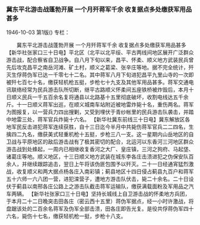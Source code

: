 ### 冀东平北游击战蓬勃开展  一个月歼蒋军千余  收复据点多处缴获军用品甚多

1946-10-03
第1版()
专栏：

　　冀东平北游击战蓬勃开展
    一个月歼蒋军千余
    收复据点多处缴获军用品甚多
    【新华社张家口三十日电】平北区（北平以北平绥、平古两线间地区展开广泛群众游击战，配合察省自卫战争。自八月下旬以来，昌平、怀柔、顺义地方武装民兵曾先后攻克昌平之南岳河滩、矿土村，顺义之葛梁、张辛庄等地。据不完全统计，歼灭生俘蒋伪军已达一千零七十二名。其中蒋军八月下旬进犯昌平九里山寺的一次即被歼七百七十名，缴获轻机枪五挺，步枪七十九支及其他军用品甚多。蒋军交通电讯联络经常为民兵游击队所切断，继平古路顺义怀柔间五座铁桥被炸毁后，本月十日顺义民兵一千五百余名复将通县以北路基十五里彻底破坏，收割电线达五千余斤。十一日顺义蒋军出巡，在顺义城南车站附近被地雷炸毙十名，重伤两名。蒋军为图报复，以一营兵力四出搜剿，又受到埋伏于青纱帐里的民兵游击队袭击，并踏中地雷三处，蒋军官兵炸毙十六名。
    【新华社冀东前线三十日电】冀东解放区各地军民反击进犯蒋军连续获胜，自十三日迄今半月中共毙伤蒋军官兵二二四名，生擒四二九名，缴获美式轻重机枪十五挺，步枪三八一支。这一星期内山岳地区的自卫战与平原地区的敌后游击战有了极其密切的配合，北运河以东香河三河地区群众游击战到处蜂起，一周内已相继收复香河之大厂、皇庄镇，三河之狗府、马起垡、诸葛庄等地。顺义地区，十三日顺义地方武装在城东李各庄击溃进犯之伪保安队百余人，并继续跟踪追击，翌日上午将该伪匪包围予以歼灭。二十一日经通宵猛烈激战，收复顺义和两大据点杨各庄入南彩镇；蓟县地区十四日侵占蓟县九百户和蒋军五十六师一六八团一营，进犯滦营子，遭地方游击队伏击，毙二十余名。二十日设伏于蓟县以南邢各庄公路上之游击队截击蒋军运输队，缴获满载面粉及军用品之汽车两辆。
    【新华社张家口三十日电】坚持长城线上自卫游击战的怀柔地方兵团，于本月二十二日晚突击田各庄（密云西十五里）蒋伪军据点，经一小时许激战，将盘踞该处的二百余名蒋军及伪军全部击溃，田各庄即告光复。是役共俘蒋伪军四十六名，毙伤十七名，缴获轻机枪一挺，步枪十八支。

